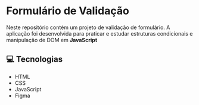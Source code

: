 <h1 style="font-weight: bold;">Formulário de Validação</h1>

<p>
    Neste repositório contém um projeto de validação de formulário. A aplicação foi desenvolvida para praticar e estudar estruturas condicionais e manipulação de DOM em <b>JavaScript</b>
</p>

<h2 id="technologies">💻 Tecnologias</h2>

- HTML
- CSS
- JavaScript
- Figma


